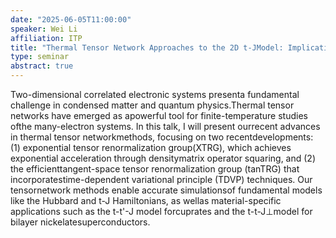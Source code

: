 ```yaml
---
date: "2025-06-05T11:00:00"
speaker: Wei Li
affiliation: ITP
title: "Thermal Tensor Network Approaches to the 2D t-JModel: Implications for High-Tc Superconductivity"
type: seminar
abstract: true
---
```


Two-dimensional correlated electronic systems presenta fundamental challenge in condensed matter and quantum physics.Thermal tensor networks have emerged as apowerful tool for finite-temperature studies ofthe many-electron systems. In this talk, I will present ourrecent advances in thermal tensor networkmethods, focusing on two recentdevelopments: (1) exponential tensor renormalization group(XTRG), which achieves exponential acceleration through densitymatrix operator squaring, and (2) the efficienttangent-space tensor renormalization group (tanTRG) that incorporatestime-dependent variational principle (TDVP) techniques. Our tensornetwork methods enable accurate simulationsof fundamental models like the Hubbard and t-J Hamiltonians, as wellas material-specific applications such as the t-t'-J model forcuprates and the t-t-J⊥model for bilayer nickelatesuperconductors. 